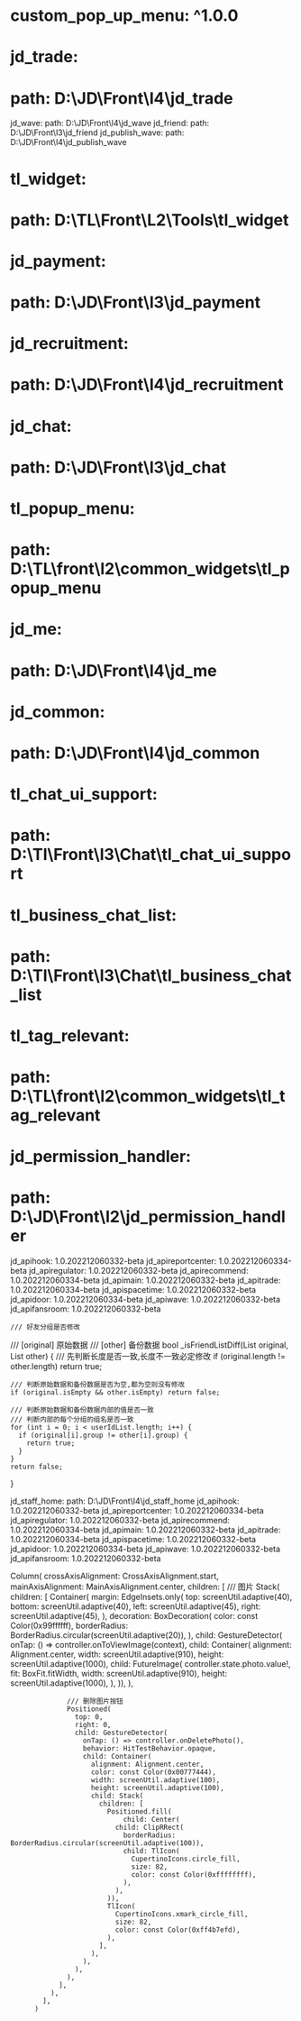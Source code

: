   #  custom_pop_up_menu: ^1.0.0
  #  jd_trade:
  #    path: D:\JD\Front\l4\jd_trade
  jd_wave:
    path: D:\JD\Front\l4\jd_wave
  jd_friend:
    path: D:\JD\Front\l3\jd_friend
  jd_publish_wave:
    path: D:\JD\Front\l4\jd_publish_wave
  #  tl_widget:
  #    path: D:\TL\Front\L2\Tools\tl_widget
  #  jd_payment:
  #    path: D:\JD\Front\l3\jd_payment
  #  jd_recruitment:
  #    path: D:\JD\Front\l4\jd_recruitment
  #  jd_chat:
  #    path: D:\JD\Front\l3\jd_chat
  #  tl_popup_menu:
  #    path: D:\TL\front\l2\common_widgets\tl_popup_menu
  #  jd_me:
  #    path: D:\JD\Front\l4\jd_me
  #  jd_common:
  #    path: D:\JD\Front\l4\jd_common
  #  tl_chat_ui_support:
  #    path: D:\Tl\Front\l3\Chat\tl_chat_ui_support
  #  tl_business_chat_list:
  #    path: D:\Tl\Front\l3\Chat\tl_business_chat_list
  #  tl_tag_relevant:
  #    path: D:\TL\front\l2\common_widgets\tl_tag_relevant
  #  jd_permission_handler:
  #    path: D:\JD\Front\l2\jd_permission_handler
  jd_apihook: 1.0.202212060332-beta
  jd_apireportcenter: 1.0.202212060334-beta
  jd_apiregulator: 1.0.202212060332-beta
  jd_apirecommend: 1.0.202212060334-beta
  jd_apimain: 1.0.202212060332-beta
  jd_apitrade: 1.0.202212060334-beta
  jd_apispacetime: 1.0.202212060332-beta
  jd_apidoor: 1.0.202212060334-beta
  jd_apiwave: 1.0.202212060332-beta
  jd_apifansroom: 1.0.202212060332-beta



    /// 好友分组是否修改
  /// [original] 原始数据
  /// [other] 备份数据
  bool _isFriendListDiff(List<FriendGroupState> original, List<FriendGroupState> other) {
    /// 先判断长度是否一致,长度不一致必定修改
    if (original.length != other.length) return true;

    /// 判断原始数据和备份数据是否为空,都为空则没有修改
    if (original.isEmpty && other.isEmpty) return false;

    /// 判断原始数据和备份数据内部的值是否一致
    /// 判断内部的每个分组的组名是否一致
    for (int i = 0; i < userIdList.length; i++) {
      if (original[i].group != other[i].group) {
        return true;
      }
    }
    return false;
  }



  jd_staff_home:
  path: D:\JD\Front\l4\jd_staff_home
  jd_apihook: 1.0.202212060332-beta
  jd_apireportcenter: 1.0.202212060334-beta
  jd_apiregulator: 1.0.202212060332-beta
  jd_apirecommend: 1.0.202212060334-beta
  jd_apimain: 1.0.202212060332-beta
  jd_apitrade: 1.0.202212060334-beta
  jd_apispacetime: 1.0.202212060332-beta
  jd_apidoor: 1.0.202212060334-beta
  jd_apiwave: 1.0.202212060332-beta
  jd_apifansroom: 1.0.202212060332-beta




  Column(
            crossAxisAlignment: CrossAxisAlignment.start,
            mainAxisAlignment: MainAxisAlignment.center,
            children: [
              /// 图片
              Stack(
                children: [
                  Container(
                    margin: EdgeInsets.only(
                      top: screenUtil.adaptive(40),
                      bottom: screenUtil.adaptive(40),
                      left: screenUtil.adaptive(45),
                      right: screenUtil.adaptive(45),
                    ),
                    decoration: BoxDecoration(
                      color: const Color(0x99ffffff),
                      borderRadius: BorderRadius.circular(screenUtil.adaptive(20)),
                    ),
                    child: GestureDetector(
                        onTap: () => controller.onToViewImage(context),
                        child: Container(
                          alignment: Alignment.center,
                          width: screenUtil.adaptive(910),
                          height: screenUtil.adaptive(1000),
                          child: FutureImage(
                            controller.state.photo.value!,
                            fit: BoxFit.fitWidth,
                            width: screenUtil.adaptive(910),
                            height: screenUtil.adaptive(1000),
                          ),
                        )),
                  ),

                  /// 删除图片按钮
                  Positioned(
                    top: 0,
                    right: 0,
                    child: GestureDetector(
                      onTap: () => controller.onDeletePhoto(),
                      behavior: HitTestBehavior.opaque,
                      child: Container(
                        alignment: Alignment.center,
                        color: const Color(0x00777444),
                        width: screenUtil.adaptive(100),
                        height: screenUtil.adaptive(100),
                        child: Stack(
                          children: [
                            Positioned.fill(
                                child: Center(
                              child: ClipRRect(
                                borderRadius: BorderRadius.circular(screenUtil.adaptive(100)),
                                child: TlIcon(
                                  CupertinoIcons.circle_fill,
                                  size: 82,
                                  color: const Color(0xffffffff),
                                ),
                              ),
                            )),
                            TlIcon(
                              CupertinoIcons.xmark_circle_fill,
                              size: 82,
                              color: const Color(0xff4b7efd),
                            ),
                          ],
                        ),
                      ),
                    ),
                  ),
                ],
              ),
            ],
          )